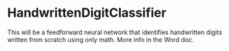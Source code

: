 # HandwrittenDigitClassifier
This will be a feedforward neural network that identifies handwritten digits written from scratch using only math. More info in the Word doc.